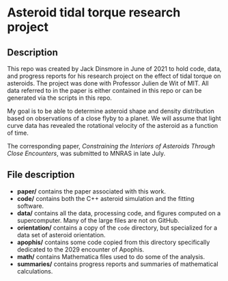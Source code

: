 # Asteroid tidal torque research project

## Description

This repo was created by Jack Dinsmore in June of 2021 to hold code, data, and progress reports for his research project on the effect of tidal torque on asteroids. The project was done with Professor Julien de Wit of MIT. All data referred to in the paper is either contained in this repo or can be generated via the scripts in this repo.

My goal is to be able to determine asteroid shape and density distribution based on observations of a close flyby to a planet. We will assume that light curve data has revealed the rotational velocity of the asteroid as a function of time.

The corresponding paper, _Constraining the Interiors of Asteroids Through Close Encounters_, was submitted to MNRAS in late July.

## File description
- **paper/** contains the paper associated with this work.
- **code/** contains both the C++ asteroid simulation and the fitting software.
- **data/** contains all the data, processing code, and figures computed on a supercomputer. Many of the large files are not on GitHub.
- **orientation/** contains a copy of the `code` directory, but specialized for a data set of asteroid orientation.
- **apophis/** contains some code copied from this directory specifically dedicated to the 2029 encounter of Apophis.
- **math/** contains Mathematica files used to do some of the analysis.
- **summaries/** contains progress reports and summaries of mathematical calculations.

